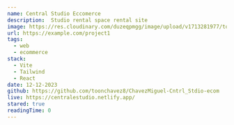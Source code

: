 ```yaml
---
name: Central Studio Eccomerce
description:  Studio rental space rental site  
image: https://res.cloudinary.com/duzeqpmgg/image/upload/v1713281977/toonchavez_Dev/projects/interactive-rating-component_othen5.png
url: https://example.com/project1
tags:
  - web
  - ecommerce
stack:
  - Vite
  - Tailwind
  - React
date: 12-12-2023
github: https://github.com/toonchavez8/ChavezMiguel-Cntrl_Stdio-ecom
live: https://centralestudio.netlify.app/
stared: true
readingTime: 0
---
```

